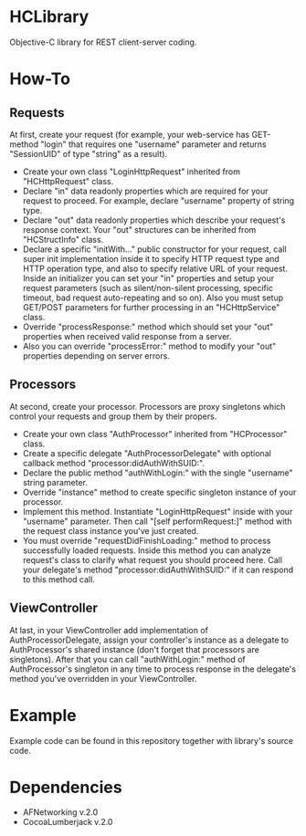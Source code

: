 HCLibrary
=========

Objective-C library for REST client-server coding.


How-To
=========

Requests
---------
At first, create your request (for example, your web-service has GET-method "login" that requires one "username" parameter and returns "SessionUID" of type "string" as a result).
- Create your own class "LoginHttpRequest" inherited from "HCHttpRequest" class.
- Declare "in" data readonly properties which are required for your request to proceed. For example, declare "username" property of string type.
- Declare "out" data readonly properties which describe your request's response context. Your "out" structures can be inherited from "HCStructInfo" class.
- Declare a specific "initWith..." public constructor for your request, call super init implementation inside it to specify HTTP request type and HTTP operation type, and also to specify relative URL of your request. Inside an initializer you can set your "in" properties and setup your request parameters (such as silent/non-silent processing, specific timeout, bad request auto-repeating and so on). Also you must setup GET/POST parameters for further processing in an "HCHttpService" class.
- Override "processResponse:" method which should set your "out" properties when received valid response from a server.
- Also you can override "processError:" method to modify your "out" properties depending on server errors.

Processors
---------
At second, create your processor. Processors are proxy singletons which control your requests and group them by their propers.
- Create your own class "AuthProcessor" inherited from "HCProcessor" class.
- Create a specific delegate "AuthProcessorDelegate" with optional callback method "processor:didAuthWithSUID:".
- Declare the public method "authWithLogin:" with the single "username" string parameter.
- Override "instance" method to create specific singleton instance of your processor.
- Implement this method. Instantiate "LoginHttpRequest" inside with your "username" parameter. Then call "[self performRequest:]" method with the request class instance you've just created.
- You must override "requestDidFinishLoading:" method to process successfully loaded requests. Inside this method you can analyze request's class to clarify what request you should proceed here. Call your delegate's method "processor:didAuthWithSUID:" if it can respond to this method call.

ViewController
---------
At last, in your ViewController add implementation of AuthProcessorDelegate, assign your controller's instance as a delegate to AuthProcessor's shared instance (don't forget that processors are singletons). After that you can call "authWithLogin:" method of AuthProcessor's singleton in any time to process response in the delegate's method you've overridden in your ViewController.


Example
=========
Example code can be found in this repository together with library's source code.


Dependencies
=========
- AFNetworking v.2.0
- CocoaLumberjack v.2.0
